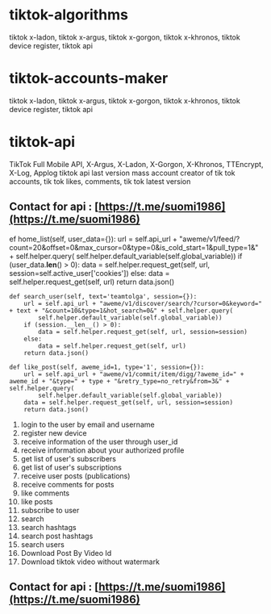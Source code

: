 # tiktok-algorithms
tiktok x-ladon, tiktok x-argus, tiktok x-gorgon, tiktok x-khronos, tiktok device register, tiktok api

# tiktok-accounts-maker
tiktok x-ladon, tiktok x-argus, tiktok x-gorgon, tiktok x-khronos, tiktok device register, tiktok api
# tiktok-api
 TikTok Full Mobile API, X-Argus, X-Ladon, X-Gorgon, X-Khronos, TTEncrypt, X-Log, Applog tiktok api last version mass account creator of tik tok accounts, tik tok likes, comments, tik tok latest version

## Contact for api : [https://t.me/suomi1986](https://t.me/suomi1986)

ef home_list(self, user_data={}):
        url = self.api_url + "aweme/v1/feed/?count=20&offset=0&max_cursor=0&type=0&is_cold_start=1&pull_type=1&" + self.helper.query(
            self.helper.default_variable(self.global_variable))
        if (user_data.__len__() > 0):
            data = self.helper.request_get(self, url, session=self.active_user['cookies'])
        else:
            data = self.helper.request_get(self, url)
        return data.json()

    def search_user(self, text='teamtolga', session={}):
        url = self.api_url + "aweme/v1/discover/search/?cursor=0&keyword=" + text + "&count=10&type=1&hot_search=0&" + self.helper.query(
            self.helper.default_variable(self.global_variable))
        if (session.__len__() > 0):
            data = self.helper.request_get(self, url, session=session)
        else:
            data = self.helper.request_get(self, url)
        return data.json()

    def like_post(self, aweme_id=1, type='1', session={}):
        url = self.api_url + "aweme/v1/commit/item/digg/?aweme_id=" + aweme_id + "&type=" + type + "&retry_type=no_retry&from=3&" + self.helper.query(
            self.helper.default_variable(self.global_variable))
        data = self.helper.request_get(self, url, session=session)
        return data.json()



1. login to the user by email and username
2. register new device
3. receive information of the user through user_id
4. receive information about your authorized profile
5. get list of user's subscribers
6. get list of user's subscriptions
7. receive user posts (publications)
8. receive comments for posts
9. like comments
10. like posts
11. subscribe to user
12. search
13. search hashtags
14. search post hashtags
15. search users
16. Download Post By Video Id
17. Download tiktok video without watermark


## Contact for api : [https://t.me/suomi1986](https://t.me/suomi1986)
